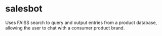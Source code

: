 # salesbot

Uses FAISS search to query and output entries from a product database, allowing the user to chat with a consumer product brand.
